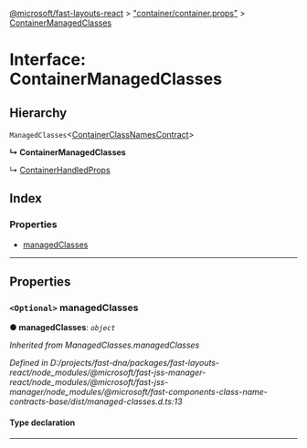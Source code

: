 [@microsoft/fast-layouts-react](../README.md) > ["container/container.props"](../modules/_container_container_props_.md) > [ContainerManagedClasses](../interfaces/_container_container_props_.containermanagedclasses.md)

# Interface: ContainerManagedClasses

## Hierarchy

 `ManagedClasses`<[ContainerClassNamesContract](_container_container_.containerclassnamescontract.md)>

**↳ ContainerManagedClasses**

↳  [ContainerHandledProps](_container_container_props_.containerhandledprops.md)

## Index

### Properties

* [managedClasses](_container_container_props_.containermanagedclasses.md#managedclasses)

---

## Properties

<a id="managedclasses"></a>

### `<Optional>` managedClasses

**● managedClasses**: *`object`*

*Inherited from ManagedClasses.managedClasses*

*Defined in D:/projects/fast-dna/packages/fast-layouts-react/node_modules/@microsoft/fast-jss-manager-react/node_modules/@microsoft/fast-jss-manager/node_modules/@microsoft/fast-components-class-name-contracts-base/dist/managed-classes.d.ts:13*

#### Type declaration

___

